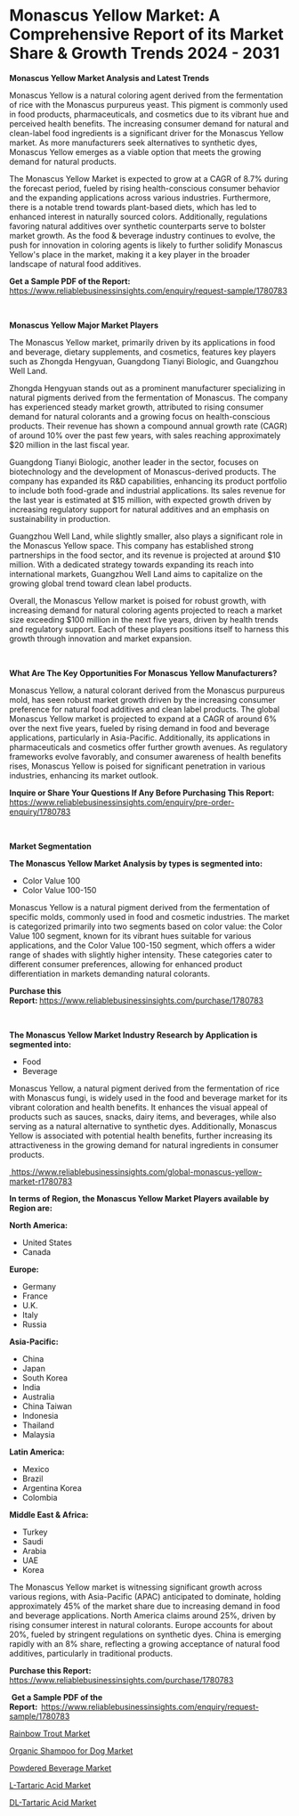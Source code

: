 <p><h1>Monascus Yellow Market: A Comprehensive Report of its Market Share & Growth Trends 2024 - 2031</h1></p><p><strong>Monascus Yellow Market Analysis and Latest Trends</strong></p>
<p><p>Monascus Yellow is a natural coloring agent derived from the fermentation of rice with the Monascus purpureus yeast. This pigment is commonly used in food products, pharmaceuticals, and cosmetics due to its vibrant hue and perceived health benefits. The increasing consumer demand for natural and clean-label food ingredients is a significant driver for the Monascus Yellow market. As more manufacturers seek alternatives to synthetic dyes, Monascus Yellow emerges as a viable option that meets the growing demand for natural products.</p><p>The Monascus Yellow Market is expected to grow at a CAGR of 8.7% during the forecast period, fueled by rising health-conscious consumer behavior and the expanding applications across various industries. Furthermore, there is a notable trend towards plant-based diets, which has led to enhanced interest in naturally sourced colors. Additionally, regulations favoring natural additives over synthetic counterparts serve to bolster market growth. As the food & beverage industry continues to evolve, the push for innovation in coloring agents is likely to further solidify Monascus Yellow's place in the market, making it a key player in the broader landscape of natural food additives.</p></p>
<p><strong>Get a Sample PDF of the Report:&nbsp;</strong> <a href="https://www.reliablebusinessinsights.com/enquiry/request-sample/1780783?utm_campaign=1135&utm_medium=2&utm_source=Github&utm_content=ia&utm_term=09102024&utm_id=monascus-yellow">https://www.reliablebusinessinsights.com/enquiry/request-sample/1780783</a></p>
<p>&nbsp;</p>
<p><strong>Monascus Yellow Major Market Players</strong></p>
<p><p>The Monascus Yellow market, primarily driven by its applications in food and beverage, dietary supplements, and cosmetics, features key players such as Zhongda Hengyuan, Guangdong Tianyi Biologic, and Guangzhou Well Land. </p><p>Zhongda Hengyuan stands out as a prominent manufacturer specializing in natural pigments derived from the fermentation of Monascus. The company has experienced steady market growth, attributed to rising consumer demand for natural colorants and a growing focus on health-conscious products. Their revenue has shown a compound annual growth rate (CAGR) of around 10% over the past few years, with sales reaching approximately $20 million in the last fiscal year.</p><p>Guangdong Tianyi Biologic, another leader in the sector, focuses on biotechnology and the development of Monascus-derived products. The company has expanded its R&D capabilities, enhancing its product portfolio to include both food-grade and industrial applications. Its sales revenue for the last year is estimated at $15 million, with expected growth driven by increasing regulatory support for natural additives and an emphasis on sustainability in production.</p><p>Guangzhou Well Land, while slightly smaller, also plays a significant role in the Monascus Yellow space. This company has established strong partnerships in the food sector, and its revenue is projected at around $10 million. With a dedicated strategy towards expanding its reach into international markets, Guangzhou Well Land aims to capitalize on the growing global trend toward clean label products.</p><p>Overall, the Monascus Yellow market is poised for robust growth, with increasing demand for natural coloring agents projected to reach a market size exceeding $100 million in the next five years, driven by health trends and regulatory support. Each of these players positions itself to harness this growth through innovation and market expansion.</p></p>
<p>&nbsp;</p>
<p><strong>What Are The Key Opportunities For Monascus Yellow Manufacturers?</strong></p>
<p><p>Monascus Yellow, a natural colorant derived from the Monascus purpureus mold, has seen robust market growth driven by the increasing consumer preference for natural food additives and clean label products. The global Monascus Yellow market is projected to expand at a CAGR of around 6% over the next five years, fueled by rising demand in food and beverage applications, particularly in Asia-Pacific. Additionally, its applications in pharmaceuticals and cosmetics offer further growth avenues. As regulatory frameworks evolve favorably, and consumer awareness of health benefits rises, Monascus Yellow is poised for significant penetration in various industries, enhancing its market outlook.</p></p>
<p><strong>Inquire or Share Your Questions If Any Before Purchasing This Report:</strong> <a href="https://www.reliablebusinessinsights.com/enquiry/pre-order-enquiry/1780783?utm_campaign=1135&utm_medium=2&utm_source=Github&utm_content=ia&utm_term=09102024&utm_id=monascus-yellow">https://www.reliablebusinessinsights.com/enquiry/pre-order-enquiry/1780783</a></p>
<p>&nbsp;</p>
<p><strong>Market Segmentation</strong></p>
<p><strong>The Monascus Yellow Market Analysis by types is segmented into:</strong></p>
<p><ul><li>Color Value 100</li><li>Color Value 100-150</li></ul></p>
<p><p>Monascus Yellow is a natural pigment derived from the fermentation of specific molds, commonly used in food and cosmetic industries. The market is categorized primarily into two segments based on color value: the Color Value 100 segment, known for its vibrant hues suitable for various applications, and the Color Value 100-150 segment, which offers a wider range of shades with slightly higher intensity. These categories cater to different consumer preferences, allowing for enhanced product differentiation in markets demanding natural colorants.</p></p>
<p><strong>Purchase this Report:&nbsp;</strong><a href="https://www.reliablebusinessinsights.com/purchase/1780783?utm_campaign=1135&utm_medium=2&utm_source=Github&utm_content=ia&utm_term=09102024&utm_id=monascus-yellow">https://www.reliablebusinessinsights.com/purchase/1780783</a></p>
<p>&nbsp;</p>
<p><strong>The Monascus Yellow Market Industry Research by Application is segmented into:</strong></p>
<p><ul><li>Food</li><li>Beverage</li></ul></p>
<p><p>Monascus Yellow, a natural pigment derived from the fermentation of rice with Monascus fungi, is widely used in the food and beverage market for its vibrant coloration and health benefits. It enhances the visual appeal of products such as sauces, snacks, dairy items, and beverages, while also serving as a natural alternative to synthetic dyes. Additionally, Monascus Yellow is associated with potential health benefits, further increasing its attractiveness in the growing demand for natural ingredients in consumer products.</p></p>
<p><a href="https://www.reliablebusinessinsights.com/global-monascus-yellow-market-r1780783?utm_campaign=1135&utm_medium=2&utm_source=Github&utm_content=ia&utm_term=09102024&utm_id=monascus-yellow">&nbsp;https://www.reliablebusinessinsights.com/global-monascus-yellow-market-r1780783</a></p>
<p><strong>In terms of Region, the Monascus Yellow Market Players available by Region are:</strong></p>
<p>
    <p> <strong> North America: </strong>
        <ul>
            <li>United States</li>
            <li>Canada</li>
        </ul>
        </p> 
    <p> <strong> Europe: </strong>
        <ul>
            <li>Germany</li>
            <li>France</li>
            <li>U.K.</li>
            <li>Italy</li>
            <li>Russia</li>
        </ul>
        </p> 
    <p> <strong> Asia-Pacific: </strong>
        <ul>
            <li>China</li>
            <li>Japan</li>
            <li>South Korea</li>
            <li>India</li>
            <li>Australia</li>
            <li>China Taiwan</li>
            <li>Indonesia</li>
            <li>Thailand</li>
            <li>Malaysia</li>
        </ul>
        </p> 
    <p> <strong> Latin America: </strong>
        <ul>
            <li>Mexico</li>
            <li>Brazil</li>
            <li>Argentina Korea</li>
            <li>Colombia</li>
        </ul>
        </p> 
    <p> <strong> Middle East & Africa: </strong>
        <ul>
            <li>Turkey</li>
            <li>Saudi</li>
            <li>Arabia</li>
            <li>UAE</li>
            <li>Korea</li>
        </ul>
    </p>
    </p>
<p><p>The Monascus Yellow market is witnessing significant growth across various regions, with Asia-Pacific (APAC) anticipated to dominate, holding approximately 45% of the market share due to increasing demand in food and beverage applications. North America claims around 25%, driven by rising consumer interest in natural colorants. Europe accounts for about 20%, fueled by stringent regulations on synthetic dyes. China is emerging rapidly with an 8% share, reflecting a growing acceptance of natural food additives, particularly in traditional products.</p></p>
<p><strong>Purchase this Report: </strong><a href="https://www.reliablebusinessinsights.com/purchase/1780783?utm_campaign=1135&utm_medium=2&utm_source=Github&utm_content=ia&utm_term=09102024&utm_id=monascus-yellow">https://www.reliablebusinessinsights.com/purchase/1780783</a></p>
<p>&nbsp;<strong>Get a Sample PDF of the Report:&nbsp;&nbsp;</strong><a href="https://www.reliablebusinessinsights.com/enquiry/request-sample/1780783?utm_campaign=1135&utm_medium=2&utm_source=Github&utm_content=ia&utm_term=09102024&utm_id=monascus-yellow">https://www.reliablebusinessinsights.com/enquiry/request-sample/1780783</a></p>
<p><strong></strong></p>
<p><p><a href="https://issuu.com/reportprime-2/docs/rainbow-trout-market-size-2030.pptx_9d47b1bc8d1f31?utm_campaign=1135&utm_medium=2&utm_source=Github&utm_content=ia&utm_term=09102024&utm_id=monascus-yellow">Rainbow Trout Market</a></p><p><a href="https://www.linkedin.com/pulse/digital-transformation-organic-shampoo-dog-industry-market-9ve1e?utm_campaign=1135&utm_medium=2&utm_source=Github&utm_content=ia&utm_term=09102024&utm_id=monascus-yellow">Organic Shampoo for Dog Market</a></p><p><a href="https://issuu.com/reportprime-2/docs/powdered-beverage-market-size-2030._a48277b72ccd53?utm_campaign=1135&utm_medium=2&utm_source=Github&utm_content=ia&utm_term=09102024&utm_id=monascus-yellow">Powdered Beverage Market</a></p><p><a href="https://github.com/kimhelmer83/Market-Research-Report-List-1/blob/main/l-tartaric-acid-market.md?utm_campaign=1135&utm_medium=2&utm_source=Github&utm_content=ia&utm_term=09102024&utm_id=monascus-yellow">L-Tartaric Acid Market</a></p><p><a href="https://github.com/jorietygi/Market-Research-Report-List-1/blob/main/dl-tartaric-acid-market.md?utm_campaign=1135&utm_medium=2&utm_source=Github&utm_content=ia&utm_term=09102024&utm_id=monascus-yellow">DL-Tartaric Acid Market</a></p></p>